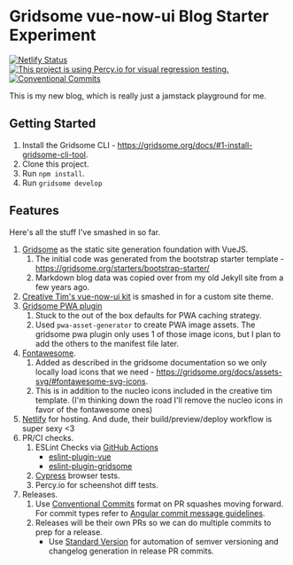 # Gridsome vue-now-ui Blog Starter Experiment

[![Netlify Status](https://api.netlify.com/api/v1/badges/8fe47863-eb74-40df-ab56-9657968c15ec/deploy-status)](https://app.netlify.com/sites/fragment2501/deploys)
[![This project is using Percy.io for visual regression testing.](https://percy.io/static/images/percy-badge.svg)](https://percy.io/Fragment2501/fragment2501-bs4)
[![Conventional Commits](https://img.shields.io/badge/Conventional%20Commits-1.0.0-yellow.svg)](https://conventionalcommits.org)

This is my new blog, which is really just a jamstack playground for me.

## Getting Started

1. Install the Gridsome CLI - https://gridsome.org/docs/#1-install-gridsome-cli-tool.
2. Clone this project.
3. Run `npm install`.
4. Run `gridsome develop`

## Features
Here's all the stuff I've smashed in so far.

1. [Gridsome](https://gridsome.org) as the static site generation foundation with VueJS.
    1. The initial code was generated from the bootstrap starter template - https://gridsome.org/starters/bootstrap-starter/
    1. Markdown blog data was copied over from my old Jekyll site from a few years ago.
1. [Creative Tim's vue-now-ui kit](https://github.com/creativetimofficial/vue-now-ui-kit) is smashed in for a custom site theme. 
1. [Gridsome PWA plugin](https://gridsome.org/plugins/gridsome-plugin-pwa)
    1. Stuck to the out of the box defaults for PWA caching strategy. 
    1. Used `pwa-asset-generator` to create PWA image assets. The gridsome pwa plugin only uses 1 of those image icons, but I plan to add the others to the manifest file later.
1. [Fontawesome](https://fontawesome.com/changelog/latest). 
    1. Added as described in the gridsome documentation so we only locally load icons that we need - https://gridsome.org/docs/assets-svg/#fontawesome-svg-icons.
    1. This is in addition to the nucleo icons included in the creative tim template.  (I'm thinking down the road I'll remove the nucleo icons in favor of the fontawesome ones)
1. [Netlify](https://www.netlify.com) for hosting.  And dude, their build/preview/deploy workflow is super sexy <3
1. PR/CI checks.
    1. ESLint Checks via [GitHub Actions](https://github.com/features/actions)
        - [eslint-plugin-vue](https://github.com/vuejs/eslint-plugin-vue)
        - [eslint-plugin-gridsome](https://github.com/gridsome/eslint-plugin-gridsome)
    1. [Cypress](https://www.cypress.io/) browser tests.
    1. Percy.io for scheenshot diff tests.
1. Releases.
    1. Use [Conventional Commits](https://www.conventionalcommits.org/en/v1.0.0/) format on PR squashes moving forward. For commit types refer to [Angular commit message guidelines](https://github.com/angular/angular/blob/22b96b9/CONTRIBUTING.md#-commit-message-guidelines).
    1. Releases will be their own PRs so we can do multiple commits to prep for a release.
        - Use [Standard Version](https://github.com/conventional-changelog/standard-version) for automation of semver versioning and changelog generation in release PR commits.

